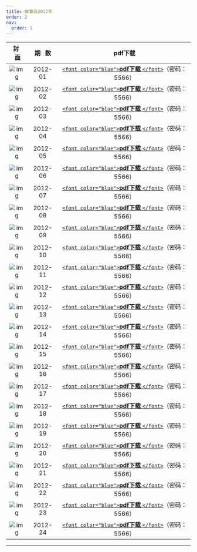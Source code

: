 ```yaml
---
title: 故事会2012年
order: 2
nav:
  order: 1
---
```

|                          封   面                          | 期   数 |                                                       **pdf下载**                                                      |
| :---------------------------------------------------------: | :-------: | :---------------------------------------------------------------------------------------------------------------------------: |
| ![img](../../../public/images/gushihui/gsh2012/gsh201201.jpg) |  2012-01  | [`<font color="blue">`**pdf下载** `</font>`](https://url97.ctfile.com/f/799297-1457766745-28ced2?p=5566)（密码：5566） |
| ![img](../../../public/images/gushihui/gsh2012/gsh201202.jpg) |  2012-02  | [`<font color="blue">`**pdf下载** `</font>`](https://url97.ctfile.com/f/799297-1457766769-c2dc04?p=5566)（密码：5566） |
| ![img](../../../public/images/gushihui/gsh2012/gsh201203.jpg) |  2012-03  | [`<font color="blue">`**pdf下载** `</font>`](https://url97.ctfile.com/f/799297-1457766796-b3ff43?p=5566)（密码：5566） |
| ![img](../../../public/images/gushihui/gsh2012/gsh201204.jpg) |  2012-04  | [`<font color="blue">`**pdf下载** `</font>`](https://url97.ctfile.com/f/799297-1457766835-35e90c?p=5566)（密码：5566） |
| ![img](../../../public/images/gushihui/gsh2012/gsh201205.jpg) |  2012-05  | [`<font color="blue">`**pdf下载** `</font>`](https://url97.ctfile.com/f/799297-1457766871-ae17b6?p=5566)（密码：5566） |
| ![img](../../../public/images/gushihui/gsh2012/gsh201206.jpg) |  2012-06  | [`<font color="blue">`**pdf下载** `</font>`](https://url97.ctfile.com/f/799297-1457766880-54f6e9?p=5566)（密码：5566） |
| ![img](../../../public/images/gushihui/gsh2012/gsh201207.jpg) |  2012-07  | [`<font color="blue">`**pdf下载** `</font>`](https://url97.ctfile.com/f/799297-1457766886-146c1f?p=5566)（密码：5566） |
| ![img](../../../public/images/gushihui/gsh2012/gsh201208.jpg) |  2012-08  | [`<font color="blue">`**pdf下载** `</font>`](https://url97.ctfile.com/f/799297-1457766898-7ffa53?p=5566)（密码：5566） |
| ![img](../../../public/images/gushihui/gsh2012/gsh201209.jpg) |  2012-09  | [`<font color="blue">`**pdf下载** `</font>`](https://url97.ctfile.com/f/799297-1457766910-070657?p=5566)（密码：5566） |
| ![img](../../../public/images/gushihui/gsh2012/gsh201210.jpg) |  2012-10  | [`<font color="blue">`**pdf下载** `</font>`](https://url97.ctfile.com/f/799297-1457766928-a6fb7f?p=5566)（密码：5566） |
| ![img](../../../public/images/gushihui/gsh2012/gsh201211.jpg) |  2012-11  | [`<font color="blue">`**pdf下载** `</font>`](https://url97.ctfile.com/f/799297-1457766934-9570f6?p=5566)（密码：5566） |
| ![img](../../../public/images/gushihui/gsh2012/gsh201212.jpg) |  2012-12  | [`<font color="blue">`**pdf下载** `</font>`](https://url97.ctfile.com/f/799297-1457766946-8f821e?p=5566)（密码：5566） |
| ![img](../../../public/images/gushihui/gsh2012/gsh201213.jpg) |  2012-13  | [`<font color="blue">`**pdf下载** `</font>`](https://url97.ctfile.com/f/799297-1457766961-f94774?p=5566)（密码：5566） |
| ![img](../../../public/images/gushihui/gsh2012/gsh201214.jpg) |  2012-14  | [`<font color="blue">`**pdf下载** `</font>`](https://url97.ctfile.com/f/799297-1457766970-4a55f8?p=5566)（密码：5566） |
| ![img](../../../public/images/gushihui/gsh2012/gsh201215.jpg) |  2012-15  | [`<font color="blue">`**pdf下载** `</font>`](https://url97.ctfile.com/f/799297-1457766976-3f73a3?p=5566)（密码：5566） |
| ![img](../../../public/images/gushihui/gsh2012/gsh201216.jpg) |  2012-16  | [`<font color="blue">`**pdf下载** `</font>`](https://url97.ctfile.com/f/799297-1457766991-1f12ec?p=5566)（密码：5566） |
| ![img](../../../public/images/gushihui/gsh2012/gsh201217.jpg) |  2012-17  | [`<font color="blue">`**pdf下载** `</font>`](https://url97.ctfile.com/f/799297-1457767009-571e94?p=5566)（密码：5566） |
| ![img](../../../public/images/gushihui/gsh2012/gsh201218.jpg) |  2012-18  | [`<font color="blue">`**pdf下载** `</font>`](https://url97.ctfile.com/f/799297-1457767018-728767?p=5566)（密码：5566） |
| ![img](../../../public/images/gushihui/gsh2012/gsh201219.jpg) |  2012-19  | [`<font color="blue">`**pdf下载** `</font>`](https://url97.ctfile.com/f/799297-1457767033-05a88b?p=5566)（密码：5566） |
| ![img](../../../public/images/gushihui/gsh2012/gsh201220.jpg) |  2012-20  | [`<font color="blue">`**pdf下载** `</font>`](https://url97.ctfile.com/f/799297-1457767045-a353cd?p=5566)（密码：5566） |
| ![img](../../../public/images/gushihui/gsh2012/gsh201221.jpg) |  2012-21  | [`<font color="blue">`**pdf下载** `</font>`](https://url97.ctfile.com/f/799297-1457767051-a83780?p=5566)（密码：5566） |
| ![img](../../../public/images/gushihui/gsh2012/gsh201222.jpg) |  2012-22  | [`<font color="blue">`**pdf下载** `</font>`](https://url97.ctfile.com/f/799297-1457767060-eace8f?p=5566)（密码：5566） |
| ![img](../../../public/images/gushihui/gsh2012/gsh201223.jpg) |  2012-23  | [`<font color="blue">`**pdf下载** `</font>`](https://url97.ctfile.com/f/799297-1457767066-9b9b7a?p=5566)（密码：5566） |
| ![img](../../../public/images/gushihui/gsh2012/gsh201224.jpg) |  2012-24  | [`<font color="blue">`**pdf下载** `</font>`](https://url97.ctfile.com/f/799297-1457767075-892ce1?p=5566)（密码：5566） |

---
